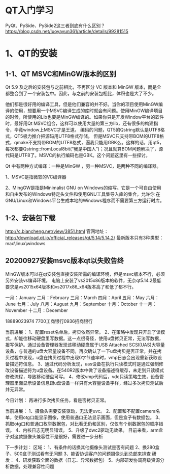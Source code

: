 # QT入门学习

PyQt、PySide、PySide2这三者到底有什么区别？https://blog.csdn.net/luoyayun361/article/details/99281515

# 1、QT的安装

## 1-1、QT MSVC和MinGW版本的区别

Qt 5.9 及之后的安装包与之前相比，不再区分 VC 版本和 MinGW 版本，而是全都整合到了一个安装包中。因此，与之前的安装包相比，体积也是大了不少。

他们都是很好用的编译工具，但是他们兼容的并不好。当你的项目使用MinGW编译的使用，想要用一个MSVC编译生成的库时就会有问题。使用MinGW编译项目的时候，所使用的Lib也要是MinGW编译的。如果你只是开发Window平台的软件时，最好用Qt MSVC组合，这样可以使用大量的第三方lib，还有很多的构建指令，毕竟window上MSVC才是王道。
编码的问题，QT5的Qstring默认是UTF8格式，QT5极力推介把源码用UTF8格式存储。 但是MSVC只支持带BOM的UTF8格式，qmake不支持带BOM的UTF8格式，逼我只能用GBK么。这样的话，用qt5，每次都要Qstring::fromLocal8bit(“我是中国人”)；况且就算BOM问题解决了，源代码是UTF8了。MSVC的执行编码也是GBK。这个问题这里有一些探讨。

Qt 中有两种方式编译：一种是MinGW ，另一种MSVC，是两种不同的编译器。

1、MSVC是指微软的VC编译器

2、MingGW是指是Minimalist GNU on Windows的缩写。它是一个可自由使用和自由发布的Windows特定头文件和使用GNU工具集导入库的集合，允许你     在GNU/Linux和Windows平台生成本地的Windows程序而不需要第三方运行时库。

## 1-2、安装包下载
http://c.biancheng.net/view/3851.html
官网地址：http://download.qt.io/official_releases/qt/5.14/5.14.2/
最新版本只有3种类型：mac\linux\windows


## 20200927安装msvc版本qt以失败告终
MinGW版本可以在qt安装包直接安装所需的编译环境，但是msvc版本不行，必须另外安装vs编译环境。
电脑上安装了vs2015x86版本的软件，无奈qt5.14.2最低要求是vs2015x64版本和vs2017x86_x64版本高了和低了都不行。










一月：January
二月：February
三月：March
四月：April
五月：May
六月：June
七月：July
八月：August
九月：September
十月：October
十一月：November
十二月：December



18889023974   7700工商银行0936招商银行  

当前进展：
1、配置reset名单后，拷贝依然异常。
2、在策略中发现只开启了读模式，却能往移动硬盘里写数据。这一点很奇怪，使用u盘拷贝正常，无法写数据，报写保护。通过设备管理器发现该移动硬盘属于USB Attached SCSI(UAS)大容量设备，与普通的u盘大容量设备不同。再次确认了一下u盘拷贝是否正常，并在拷贝过程中发现，u盘在拷贝过程中出现0字节速率时，vmp日志会出现重新获取设备描述符信息。
3、通过代码分析发现，uas设备在执行只读模式时是通过强制修改设备描述符为u盘设备。在540R2版本中做了设备描述符缓存，未走到只读模式修改流程，导致移动硬盘可写。
4、修改vmp代码后，vdc只读策略生效，设备管理器里面显示设备信息跟u盘设备一样只有大容量设备字样，经过多次拷贝测试后并无异常。

今日计划：
再进行多次拷贝任务，看是否拷贝正常。

当前进展：
1、摄像头需要安装驱动，无法走uvc。
2、配置和不配置camera名单，使用otg口能显示图像，使用普通口无法显示画面，但是盒子有数据包。
3、抓取otg口和普通口枚举数据包，对比看无仍和区别，仅仅有个别数据包的顺序错误。
4、内核日志无明显错误。
5、升级了dwc2驱动无效果。
目前来看，arm盒子对这款摄像头兼容性不是很好，需要进一步分析

下一步计划：
区域：
1、有条件的话换其他摄像头测试是否有问题
2、换280盒子、500盒子测试看有无问题
3、能否协调客户的问题摄像头到总部来排查
研发：
4、研发获取全面的数据（日志、异常数据包）
5、内部研发协调高级资源分析数据，处理兼容性问题

